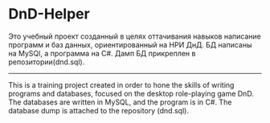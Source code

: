 # DnD-Helper
Это учебный проект созданный в целях оттачивания навыков написание программ и баз данных, ориентированный на НРИ ДнД. БД написаны на MySQl, а программа на C#. Дамп БД прикреплен в репозитории(dnd.sql).
___________________________________________________________________
This is a training project created in order to hone the skills of writing programs and databases, focused on the desktop role-playing game DnD. The databases are written in MySQL, and the program is in C#. The database dump is attached to the repository (dnd.sql).
